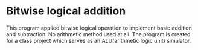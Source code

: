 # Bitwise logical addition
<p>This program applied bitwise logical operation to implement basic addition and subtraction. No arithmetic method used at all. The program is created for a class project which serves as an ALU(arithmetic logic unit) simulator.</p>
